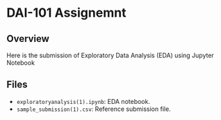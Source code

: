 # DAI-101 Assignemnt

## Overview
Here is the submission of Exploratory Data Analysis (EDA) using Jupyter Notebook

## Files
- `exploratoryanalysis(1).ipynb`: EDA notebook.
- `sample_submission(1).csv`: Reference submission file.
